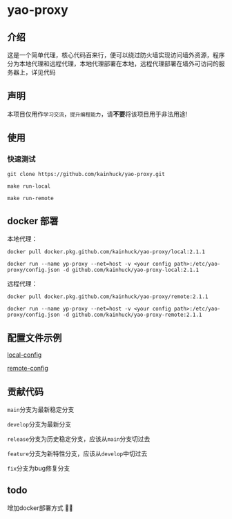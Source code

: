# yao-proxy



## 介绍

这是一个简单代理，核心代码百来行，便可以绕过防火墙实现访问墙外资源，程序分为本地代理和远程代理，本地代理部署在本地，远程代理部署在墙外可访问的服务器上，详见代码

## 声明

本项目仅用作`学习交流`，`提升编程能力`，请**不要**将该项目用于非法用途!

## 使用

### 快速测试

```
git clone https://github.com/kainhuck/yao-proxy.git
```

```
make run-local
```

```
make run-remote
```

## docker 部署

本地代理：

```
docker pull docker.pkg.github.com/kainhuck/yao-proxy/local:2.1.1

docker run --name yp-proxy --net=host -v <your config path>:/etc/yao-proxy/config.json -d github.com/kainhuck/yao-proxy-local:2.1.1 
```

远程代理：

```
docker pull docker.pkg.github.com/kainhuck/yao-proxy/remote:2.1.1

docker run --name yp-proxy --net=host -v <your config path>:/etc/yao-proxy/config.json -d github.com/kainhuck/yao-proxy-remote:2.1.1 
```

## 配置文件示例

[local-config](cmd/local/res/config.json)

[remote-config](cmd/remote/res/config.json)

## 贡献代码

`main`分支为最新稳定分支

`develop`分支为最新分支

`release`分支为历史稳定分支，应该从`main`分支切过去

`feature`分支为新特性分支，应该从`develop`中切过去

`fix`分支为bug修复分支



## todo

增加docker部署方式 👌🏻

